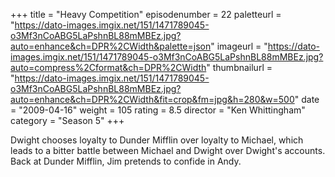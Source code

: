 +++
title = "Heavy Competition"
episodenumber = 22
paletteurl = "https://dato-images.imgix.net/151/1471789045-o3Mf3nCoABG5LaPshnBL88mMBEz.jpg?auto=enhance&ch=DPR%2CWidth&palette=json"
imageurl = "https://dato-images.imgix.net/151/1471789045-o3Mf3nCoABG5LaPshnBL88mMBEz.jpg?auto=compress%2Cformat&ch=DPR%2CWidth"
thumbnailurl = "https://dato-images.imgix.net/151/1471789045-o3Mf3nCoABG5LaPshnBL88mMBEz.jpg?auto=enhance&ch=DPR%2CWidth&fit=crop&fm=jpg&h=280&w=500"
date = "2009-04-16"
weight = 105
rating = 8.5
director = "Ken Whittingham"
category = "Season 5"
+++

Dwight chooses loyalty to Dunder Mifflin over loyalty to Michael, which leads to a bitter battle between Michael and Dwight over Dwight's accounts. Back at Dunder Mifflin, Jim pretends to confide in Andy.